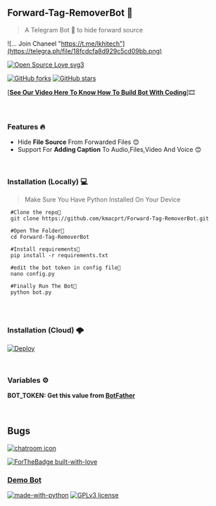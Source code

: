## Forward-Tag-RemoverBot 🤖
>A Telegram Bot 🤖 to hide forward source




![... Join Chaneel "https://t.me/lkhitech"](https://telegra.ph/file/18fcdcfa8d929c5cd09bb.png)




[![Open Source Love svg3](https://badges.frapsoft.com/os/v1/open-source.svg?v=103)](https://github.com/kmacprt/Forward-Tag-RemoverBot)

[![GitHub forks](https://img.shields.io/github/forks/kmacprt/Forward-Tag-RemoverBot.svg?style=social&label=Fork)](https://github.com/kmacprt/Forward-Tag-RemoverBot/network/)
[![GitHub stars](https://img.shields.io/github/stars/kmacprt/Forward-Tag-RemoverBot.svg?style=social&label=Star)](https://github.com/kmacprt/Forward-Tag-RemoverBot/)


[**[See Our Video Here To Know How To Build Bot With Coding](https://)**]🎞️

<br/>

### Features 🔥

- Hide **File Source** From Forwarded Files 😊
- Support For **Adding Caption** To Audio,Files,Video And Voice 😊

<br/>

### Installation (Locally) 💻

>Make Sure You Have Python Installed On Your Device


```
 #Clone the repo👾
 git clone https://github.com/kmacprt/Forward-Tag-RemoverBot.git
 
 #Open The Folder📂
 cd Forward-Tag-RemoverBot
 
 #Install requirements🎯
 pip install -r requirements.txt
 
 #edit the bot token in config file📝
 nano config.py
 
 #Finally Run The Bot🤖
 python bot.py
 
```
<br/>
 
### Installation (Cloud) 🌩
 
[![Deploy](https://www.herokucdn.com/deploy/button.svg)](https://heroku.com/deploy?template=https://github.com/kmacprt/Forward-Tag-RemoverBot/tree/master)

<br/>

### Variables ⚙️
 **BOT_TOKEN: Get this value from [BotFather](https://telegram.dog/Botfather)**



<br/>

## Bugs 

[![chatroom icon](https://patrolavia.github.io/telegram-badge/chat.png)](https://telegram.dog/lkhitech)

[![ForTheBadge built-with-love](http://ForTheBadge.com/images/badges/built-with-love.svg)](https://github.com/kmacprt)

### [Demo Bot](https://telegram.dog/kajfor_bot) 



[![made-with-python](https://img.shields.io/badge/Made%20with-Python-1f425f.svg)](https://www.python.org/)
[![GPLv3 license](https://img.shields.io/badge/License-GPLv3-blue.svg)](http://perso.crans.org/besson/LICENSE.html)



